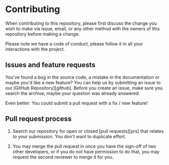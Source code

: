 # Contributing

When contributing to this repository, please first discuss the change you wish
to make via issue, email, or any other method with the owners of this repository
before making a change.

Please note we have a code of conduct, please follow it in all your interactions
with the project.

## Issues and feature requests

You've found a bug in the source code, a mistake in the documentation or maybe
you'd like a new feature? You can help us by submitting an issue to our
[GitHub Repository][github]. Before you create an issue, make sure you search
the archive, maybe your question was already answered.

Even better: You could submit a pull request with a fix / new feature!

## Pull request process

1. Search our repository for open or closed [pull requests][prs] that relates
   to your submission. You don't want to duplicate effort.

1. You may merge the pull request in once you have the sign-off of two other
   developers, or if you do not have permission to do that, you may request
   the second reviewer to merge it for you.

